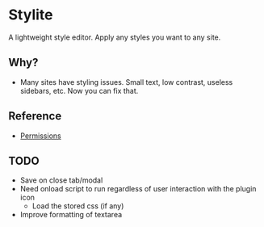# Stylite

A lightweight style editor. Apply any styles you want to any site.

## Why?

* Many sites have styling issues. Small text, low contrast, useless sidebars, etc. Now you can fix that.

## Reference

* [Permissions][]

[Permissions]: https://developer.chrome.com/extensions/declare_permissions

## TODO

* Save on close tab/modal
* Need onload script to run regardless of user interaction with the plugin icon
  * Load the stored css (if any)
* Improve formatting of textarea
